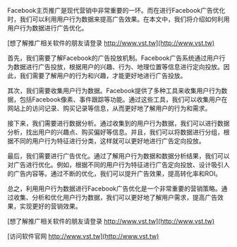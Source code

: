 Facebook主页推广是现代营销中非常重要的一环。而在进行Facebook广告优化时，我们可以利用用户行为数据来提高广告效果。在本文中，我们将介绍如何利用用户行为数据进行广告优化。

[想了解推广相关软件的朋友请登录 http://www.vst.tw](http://www.vst.tw)

首先，我们需要了解Facebook的广告投放机制。Facebook广告系统通过用户行为数据进行广告投放，根据用户的兴趣、行为、地理位置等信息进行定向投放。因此，我们需要了解用户的行为和兴趣，才能更好地进行广告投放。

其次，我们需要收集用户行为数据。Facebook提供了多种工具来收集用户行为数据，包括Facebook像素、事件跟踪等功能。通过这些工具，我们可以收集用户在网站上的访问记录、购买记录等信息，从而更好地了解用户的行为和需求。

接下来，我们需要进行数据分析。通过收集到的用户行为数据，我们可以进行数据分析，找出用户的兴趣点、购买偏好等信息。并且，我们可以将数据进行分组，根据不同的用户行为特征进行分类，这样就可以更好地进行广告定向投放。

最后，我们需要进行广告优化。通过了解用户行为数据和数据分析结果，我们可以对广告进行优化。例如，根据不同的用户行为特征进行广告定向投放、设计吸引人的广告内容等。通过不断的优化，我们可以提升广告效果，提高转化率和ROI。

总之，利用用户行为数据进行Facebook广告优化是一个非常重要的营销策略。通过收集、分析和优化用户行为数据，我们可以更好地了解用户需求，提高广告效果，实现更好的营销效果。

[想了解推广相关软件的朋友请登录 http://www.vst.tw](http://www.vst.tw)


[访问软件官网 http://www.vst.tw](http://www.vst.tw)
